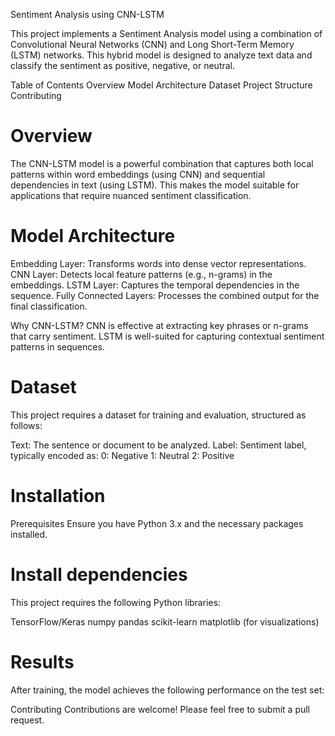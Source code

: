 Sentiment Analysis using CNN-LSTM

This project implements a Sentiment Analysis model using a combination of Convolutional Neural Networks (CNN) and Long Short-Term Memory (LSTM) networks. This hybrid model is designed to analyze text data and classify the sentiment as positive, negative, or neutral.

Table of Contents
Overview
Model Architecture
Dataset
Project Structure
Contributing
# Overview
The CNN-LSTM model is a powerful combination that captures both local patterns within word embeddings (using CNN) and sequential dependencies in text (using LSTM). This makes the model suitable for applications that require nuanced sentiment classification.

# Model Architecture
Embedding Layer: Transforms words into dense vector representations.
CNN Layer: Detects local feature patterns (e.g., n-grams) in the embeddings.
LSTM Layer: Captures the temporal dependencies in the sequence.
Fully Connected Layers: Processes the combined output for the final classification.

Why CNN-LSTM?
CNN is effective at extracting key phrases or n-grams that carry sentiment.
LSTM is well-suited for capturing contextual sentiment patterns in sequences.
# Dataset
This project requires a dataset for training and evaluation, structured as follows:

Text: The sentence or document to be analyzed.
Label: Sentiment label, typically encoded as:
0: Negative
1: Neutral
2: Positive

# Installation
Prerequisites
Ensure you have Python 3.x and the necessary packages installed.

# Install dependencies
This project requires the following Python libraries:

TensorFlow/Keras
numpy
pandas
scikit-learn
matplotlib (for visualizations)


# Results
After training, the model achieves the following performance on the test set:

Contributing
Contributions are welcome! Please feel free to submit a pull request.

